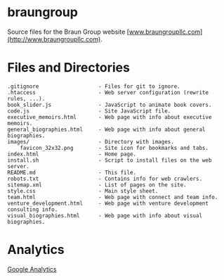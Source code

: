 # braungroup
Source files for the Braun Group website [www.braungroupllc.com](http://www.braungroupllc.com).

Files and Directories
=====================

	.gitignore                   - Files for git to ignore.
    .htaccess                    - Web server configuration (rewrite rules, ...).
    book_slider.js               - JavaScript to animate book covers.
    code.js                      - Site JavaScript file. 
    executive_memoirs.html       - Web page with info about executive memoirs.
    general_biographies.html     - Web page with info about general biographies.
    images/                      - Directory with images.
        favicon_32x32.png        - Site icon for bookmarks and tabs.
	index.html                   - Home page.
    install.sh                   - Script to install files on the web server.
    README.md                    - This file.
    robots.txt                   - Contains info for web crawlers.
    sitemap.xml                  - List of pages on the site.
    style.css                    - Main style sheet.
    team.html                    - Web page with connect and team info.
    venture_development.html     - Web page with venture development consulting info.
    visual_biographies.html      - Web page with info about visual biographies.


Analytics
=========

[Google Analytics](http://www.google.com/analytics/)

